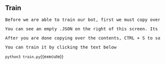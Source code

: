 ## Train

<pre>Before we are able to train our bot, first we must copy over the contents of our .JSON file. This is the file that you have been working on, and one that has information from which the bot will learn.</pre>

<pre>You can see an empty .JSON on the right of this screen. Its inside the nobel_chatbot, under intents.json. Just double click it to bring it up.</pre>

<pre>After you are done copying over the contents, CTRL + S to save your file, andddd you are rady to train your very own chatbot!</pre>

<pre>You can train it by clicking the text below</pre>

`python3 train.py`{{execute}}